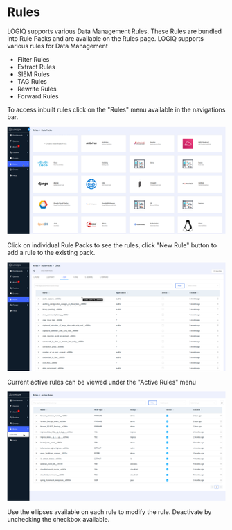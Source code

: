 # Rules

LOGIQ supports various Data Management Rules. These Rules are bundled into Rule Packs and are available on the Rules page. LOGIQ supports various rules for Data Management

* Filter Rules
* Extract Rules
* SIEM Rules
* TAG Rules
* Rewrite Rules
* Forward Rules

To access inbuilt rules click on the "Rules" menu available in the navigations bar.

![](<../.gitbook/assets/image (123).png>)

Click on individual Rule Packs to see the rules, click "New Rule" button to add a rule to the existing pack.

![](<../.gitbook/assets/image (77).png>)

Current active rules can be viewed under the "Active Rules" menu

![](<../.gitbook/assets/image (82).png>)

Use the ellipses available on each rule to modify the rule. Deactivate by unchecking the checkbox available.
